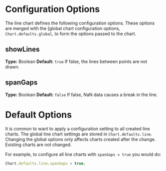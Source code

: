 # Configuration Options

The line chart defines the following configuration options. These options are merged with the [global chart configuration options, `Chart.defaults.global`, to form the options passed to the chart.

## showLines
**Type:** Boolean
**Default:** `true`
If false, the lines between points are not drawn.

## spanGaps
**Type:** Boolean
**Default:** `false`
If false, NaN data causes a break in the line.

# Default Options

It is common to want to apply a configuration setting to all created line charts. The global line chart settings are stored in `Chart.defaults.line`. Changing the global options only affects charts created after the change. Existing charts are not changed.

For example, to configure all line charts with `spanGaps = true` you would do:
```javascript
Chart.defaults.line.spanGaps = true;
```